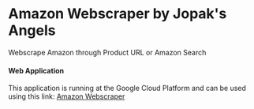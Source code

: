 # Amazon Webscraper by Jopak's Angels
Webscrape Amazon through Product URL or Amazon Search


#### Web Application
This application is running at the Google Cloud Platform and can be used using this link:
[Amazon Webscraper](https://fakenewsdetectorph.et.r.appspot.com/)

